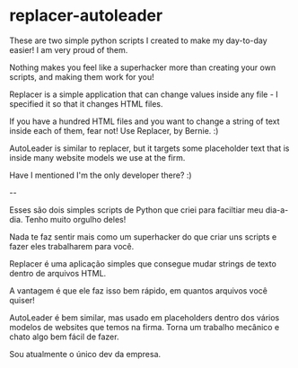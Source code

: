 # replacer-autoleader
These are two simple python scripts I created to make my day-to-day easier! I am very proud of them. 

Nothing makes you feel like a superhacker more than creating your own scripts, and making them work for you!

Replacer is a simple application that can change values inside any file - I specified it so that it changes HTML files.

If you have a hundred HTML files and you want to change a string of text inside each of them, fear not! Use Replacer, by Bernie. :)

AutoLeader is similar to replacer, but it targets some placeholder text that is inside many website models we use at the firm.

Have I mentioned I'm the only developer there? :)

--

Esses são dois simples scripts de Python que criei para faciltiar meu dia-a-dia. Tenho muito orgulho deles!

Nada te faz sentir mais como um superhacker do que criar uns scripts e fazer eles trabalharem para você.

Replacer é uma aplicação simples que consegue mudar strings de texto dentro de arquivos HTML. 

A vantagem é que ele faz isso bem rápido, em quantos arquivos você quiser!

AutoLeader é bem similar, mas usado em placeholders dentro dos vários modelos de websites que temos na firma. Torna um trabalho mecânico e chato algo bem fácil de fazer.

Sou atualmente o único dev da empresa.
